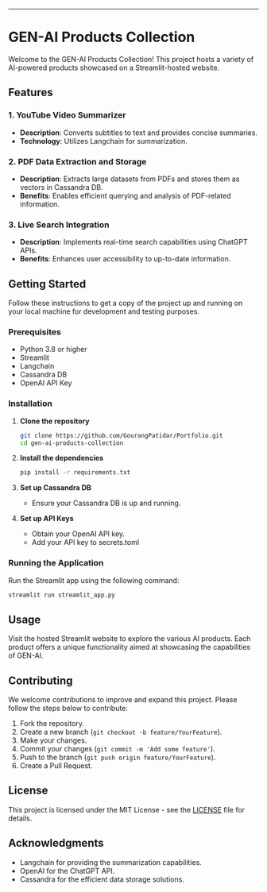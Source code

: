 
---

# GEN-AI Products Collection

Welcome to the GEN-AI Products Collection! This project hosts a variety of AI-powered products showcased on a Streamlit-hosted website.

## Features

### 1. YouTube Video Summarizer
- **Description**: Converts subtitles to text and provides concise summaries.
- **Technology**: Utilizes Langchain for summarization.

### 2. PDF Data Extraction and Storage
- **Description**: Extracts large datasets from PDFs and stores them as vectors in Cassandra DB.
- **Benefits**: Enables efficient querying and analysis of PDF-related information.

### 3. Live Search Integration
- **Description**: Implements real-time search capabilities using ChatGPT APIs.
- **Benefits**: Enhances user accessibility to up-to-date information.

## Getting Started

Follow these instructions to get a copy of the project up and running on your local machine for development and testing purposes.

### Prerequisites

- Python 3.8 or higher
- Streamlit
- Langchain
- Cassandra DB
- OpenAI API Key

### Installation

1. **Clone the repository**
   ```bash
   git clone https://github.com/GourangPatidar/Portfolio.git
   cd gen-ai-products-collection
   ```

2. **Install the dependencies**
   ```bash
   pip install -r requirements.txt
   ```

3. **Set up Cassandra DB**
   - Ensure your Cassandra DB is up and running.
   

4. **Set up API Keys**
   - Obtain your OpenAI API key.
   - Add your API key to secrets.toml

### Running the Application

Run the Streamlit app using the following command:
```bash
streamlit run streamlit_app.py
```

## Usage

Visit the hosted Streamlit website to explore the various AI products. Each product offers a unique functionality aimed at showcasing the capabilities of GEN-AI.

## Contributing

We welcome contributions to improve and expand this project. Please follow the steps below to contribute:

1. Fork the repository.
2. Create a new branch (`git checkout -b feature/YourFeature`).
3. Make your changes.
4. Commit your changes (`git commit -m 'Add some feature'`).
5. Push to the branch (`git push origin feature/YourFeature`).
6. Create a Pull Request.

## License

This project is licensed under the MIT License - see the [LICENSE](LICENSE) file for details.

## Acknowledgments

- Langchain for providing the summarization capabilities.
- OpenAI for the ChatGPT API.
- Cassandra for the efficient data storage solutions.


